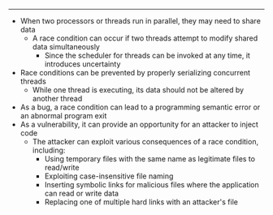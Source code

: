 - - -
- When two processors or threads run in parallel, they may need to share data
	- A race condition can occur if two threads attempt to modify shared data simultaneously
		- Since the scheduler for threads can be invoked at any time, it introduces uncertainty
- Race conditions can be prevented by properly serializing concurrent threads
	- While one thread is executing, its data should not be altered by another thread
- As a bug, a race condition can lead to a programming semantic error or an abnormal program exit
- As a vulnerability, it can provide an opportunity for an attacker to inject code
	- The attacker can exploit various consequences of a race condition, including:
		- Using temporary files with the same name as legitimate files to read/write
		- Exploiting case-insensitive file naming
		- Inserting symbolic links for malicious files where the application can read or write data
		- Replacing one of multiple hard links with an attacker's file